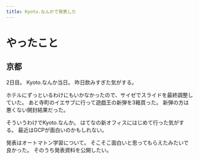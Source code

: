 ```yaml
---
title: Kyoto.なんかで発表した
---
```


# やったこと

## 京都

2日目。
Kyoto.なんか当日。
昨日飲みすぎた気がする。

ホテルにずっといるわけにもいかなかったので、サイゼでスライドを最終調整していた。
あと寺町のイエサブに行って遊戯王の新弾を3箱買った。
新弾の方は悪くない開封結果だった。

そういうわけでKyoto.なんか。
はてなの新オフィスにはじめて行った気がする。
最近はGCPが面白いのかもしれない。

発表はオートマトン学習について。
そこそこ面白いと思ってもらえたみたいで良かった。
そのうち発表資料を公開したい。
